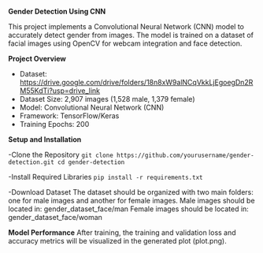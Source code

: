 **Gender Detection Using CNN**

This project implements a Convolutional Neural Network (CNN) model to accurately detect gender from images. The model is trained on a dataset of facial images using OpenCV for webcam integration and face detection.

**Project Overview**

- Dataset: https://drive.google.com/drive/folders/18n8xW9alNCqVkkLjEgoegDn2RM55KdTi?usp=drive_link
- Dataset Size: 2,907 images (1,528 male, 1,379 female)
- Model: Convolutional Neural Network (CNN)
- Framework: TensorFlow/Keras
- Training Epochs: 200

**Setup and Installation**

-Clone the Repository
`git clone https://github.com/yourusername/gender-detection.git
cd gender-detection`

-Install Required Libraries
`pip install -r requirements.txt`

-Download Dataset
The dataset should be organized with two main folders: one for male images and another for female images.
Male images should be located in: gender_dataset_face/man
Female images should be located in: gender_dataset_face/woman

**Model Performance**
After training, the training and validation loss and accuracy metrics will be visualized in the generated plot (plot.png).
